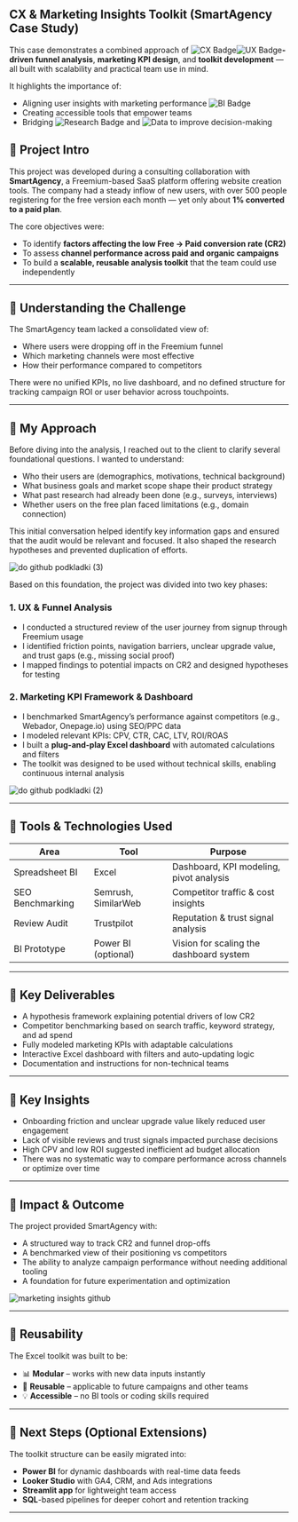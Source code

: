 

## CX & Marketing Insights Toolkit (SmartAgency Case Study)

This case demonstrates a combined approach of ![CX Badge](https://img.shields.io/badge/CX-660000?style=flat-square)![UX Badge](https://img.shields.io/badge/UX-800000?style=flat-square)**-driven funnel analysis**, **marketing KPI design**, and **toolkit development** — all built with scalability and practical team use in mind.

It highlights the importance of:
- Aligning user insights with marketing performance ![BI Badge](https://img.shields.io/badge/Marketing%20Performance-000080?style=flat-square)
- Creating accessible tools that empower teams
- Bridging  ![Research Badge](https://img.shields.io/badge/Research%20-FF0000?style=flat-square) and ![Data](https://img.shields.io/badge/DataAnalysis-007ACC?style=flat-square)  to improve decision-making

## 🔸 Project Intro

This project was developed during a consulting collaboration with **SmartAgency**, a Freemium-based SaaS platform offering website creation tools. The company had a steady inflow of new users, with over 500 people registering for the free version each month — yet only about **1% converted to a paid plan**.

The core objectives were:
- To identify **factors affecting the low Free → Paid conversion rate (CR2)**
- To assess **channel performance across paid and organic campaigns**
- To build a **scalable, reusable analysis toolkit** that the team could use independently

---

## 🔸  Understanding the Challenge

The SmartAgency team lacked a consolidated view of:
- Where users were dropping off in the Freemium funnel
- Which marketing channels were most effective
- How their performance compared to competitors

There were no unified KPIs, no live dashboard, and no defined structure for tracking campaign ROI or user behavior across touchpoints.

---

## 🔸  My Approach

Before diving into the analysis, I reached out to the client to clarify several foundational questions. I wanted to understand:
- Who their users are (demographics, motivations, technical background)
- What business goals and market scope shape their product strategy
- What past research had already been done (e.g., surveys, interviews)
- Whether users on the free plan faced limitations (e.g., domain connection)

This initial conversation helped identify key information gaps and ensured that the audit would be relevant and focused. It also shaped the research hypotheses and prevented duplication of efforts.

![do github podkladki (3)](https://github.com/user-attachments/assets/9f3760dd-e11f-489c-9179-9a51e97b782b)






Based on this foundation, the project was divided into two key phases:

### 1. UX & Funnel Analysis
- I conducted a structured review of the user journey from signup through Freemium usage
- I identified friction points, navigation barriers, unclear upgrade value, and trust gaps (e.g., missing social proof)
- I mapped findings to potential impacts on CR2 and designed hypotheses for testing

### 2. Marketing KPI Framework & Dashboard
- I benchmarked SmartAgency’s performance against competitors (e.g., Webador, Onepage.io) using SEO/PPC data
- I modeled relevant KPIs: CPV, CTR, CAC, LTV, ROI/ROAS
- I built a **plug-and-play Excel dashboard** with automated calculations and filters
- The toolkit was designed to be used without technical skills, enabling continuous internal analysis


![do github podkladki (2)](https://github.com/user-attachments/assets/99e49850-5a46-4705-b1ba-45b190c4b396)

---

## 🔸  Tools & Technologies Used

| Area              | Tool               | Purpose                                 |
|-------------------|--------------------|------------------------------------------|
| Spreadsheet BI    | Excel              | Dashboard, KPI modeling, pivot analysis  |
| SEO Benchmarking  | Semrush, SimilarWeb| Competitor traffic & cost insights       |
| Review Audit      | Trustpilot         | Reputation & trust signal analysis       |
| BI Prototype      | Power BI (optional)| Vision for scaling the dashboard system  |

---

## 🔸  Key Deliverables

- A hypothesis framework explaining potential drivers of low CR2
- Competitor benchmarking based on search traffic, keyword strategy, and ad spend
- Fully modeled marketing KPIs with adaptable calculations
- Interactive Excel dashboard with filters and auto-updating logic
- Documentation and instructions for non-technical teams


---

## 🔸  Key Insights

- Onboarding friction and unclear upgrade value likely reduced user engagement
- Lack of visible reviews and trust signals impacted purchase decisions
- High CPV and low ROI suggested inefficient ad budget allocation
- There was no systematic way to compare performance across channels or optimize over time

---

## 🔸  Impact & Outcome

The project provided SmartAgency with:

- A structured way to track CR2 and funnel drop-offs
- A benchmarked view of their positioning vs competitors
- The ability to analyze campaign performance without needing additional tooling
- A foundation for future experimentation and optimization

![marketing insights github](https://github.com/user-attachments/assets/b57f8256-28b8-4ca2-ae6b-85f8a4881078)



---
## 🔸  Reusability

The Excel toolkit was built to be:
- 📊 **Modular** – works with new data inputs instantly
- 🔁 **Reusable** – applicable to future campaigns and other teams
- 💡 **Accessible** – no BI tools or coding skills required

---

## 🔸  Next Steps (Optional Extensions)

The toolkit structure can be easily migrated into:
- **Power BI** for dynamic dashboards with real-time data feeds
- **Looker Studio** with GA4, CRM, and Ads integrations
- **Streamlit app** for lightweight team access
- **SQL**-based pipelines for deeper cohort and retention tracking

---





